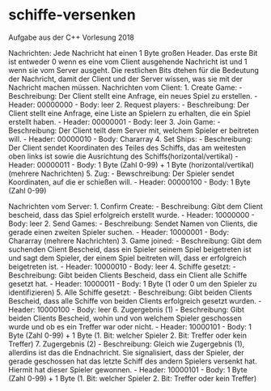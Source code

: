 # schiffe-versenken
Aufgabe aus der C++ Vorlesung 2018

Nachrichten:
Jede Nachricht hat einen 1 Byte großen Header. Das erste Bit ist entweder 0 wenn es eine vom Client ausgehende Nachricht ist
und 1 wenn sie vom Server ausgeht. Die restlichen Bits dtehen für die Bedeutung der Nachricht, damit der Client und der Server wissen,
was sie mit der Nachricht machen müssen.
Nachrichten vom Client:
    1. Create Game:
        - Beschreibung: Der Client stellt eine Anfrage, ein neues Spiel zu erstellen.
        - Header: 00000000
        - Body: leer
    2. Request players:
        - Beschreibung: Der Client stellt eine Anfrage, eine Liste an Spielern zu erhalten, die ein Spiel erstellt haben.
        - Header: 00000001
        - Body: leer
    3. Join Game:
        - Beschreibung: Der Client teilt dem Server mit, welchem Spieler er beitreten will.
        - Header: 00000010
        - Body: Chararray
    4. Set Ships:
        - Beschreibung: Der Client sendet Koordinaten des Teiles des Schiffs, das am weitesten oben links ist sowie die
          Ausrichtung des Schiffs(horizontal/vertikal)
        - Header: 00000011
        - Body: 1 Byte (Zahl 0-99) + 1 Byte (horizontal/vertikal) (mehrere Nachrichten)
    5. Zug:
        - Bewschreibung: Der Spieler sendet Koordinaten, auf die er schießen will.
        - Header: 00000100
        - Body: 1 Byte (Zahl 0-99)

Nachrichten vom Server:
    1. Confirm Create:
        - Beschreibung: Gibt dem Client bescheid, dass das Spiel erfolgreich erstellt wurde.
        - Header: 10000000
        - Body: leer
    2. Send Games:
        - Beschreibung: Sendet Namen von Clients, die gerade einen zweiten Spieler suchen.
        - Header: 10000001
        - Body: Chararray (mehrere Nachrichten)
    3. Game joined:
        - Beschreibung: Gibt dem suchenden Client Bescheid, dass ein Spieler seinem Spiel beigetreten ist und sagt
          dem Spieler, der einem Spiel beitreten will, dass er erfolgreich beigetreten ist.
        - Header: 10000010
        - Body: leer
    4. Schiffe gesetzt:
        - Beschreibung: Gibt beiden Clients Bescheid, dass ein Client alle Schiffe gesetzt hat.
        - Header: 10000011
        - Body: 1 Byte (1 oder 0 um den Spieler zu identifizieren)
    5.  Alle Schiffe gesetzt:
        - Beschreibung: Gibt beiden Clients Bescheid, dass alle Schiffe von beiden Clients erfolgreich gesetzt wurden.
        - Header: 10000100
        - Body: leer
    6. Zugergebnis (1)
        - Beschreibung: Gibt beiden Clients Bescheid, wohin und von welchem Spieler geschossen wurde und ob es ein Treffer war oder nicht.
        - Header: 10000101
        - Body: 1 Byte (Zahl 0-99) + 1 Byte (1. Bit: welcher Spieler
                                             2. Bit: Treffer oder kein Treffer)
    7. Zugergebnis (2)
        - Beschreibung: Gleich wie Zugergebnis (1), allerdins ist das die Endnachricht. Sie signalisiert, dass der Spieler, der gerade
          geschossen hat das letzte Schiff des andern Spielers versenkt hat. Hiermit hat dieser Spieler gewonnen.
        - Header: 10000101
        - Body: 1 Byte (Zahl 0-99) + 1 Byte (1. Bit: welcher Spieler
                                             2. Bit: Treffer oder kein Treffer)  